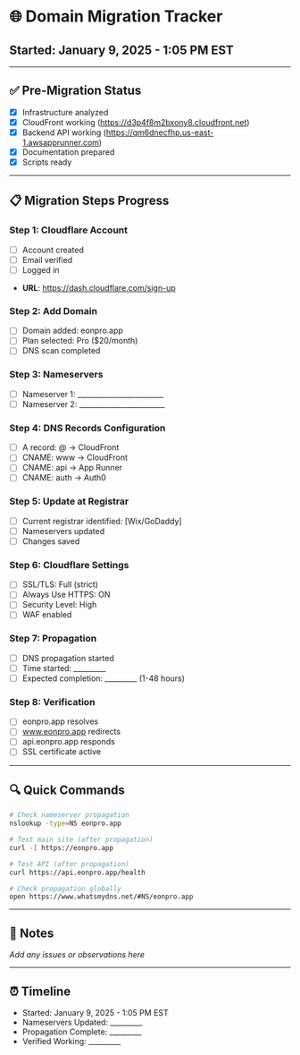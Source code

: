 # 🌐 Domain Migration Tracker
## Started: January 9, 2025 - 1:05 PM EST

---

## ✅ Pre-Migration Status
- [x] Infrastructure analyzed
- [x] CloudFront working (https://d3p4f8m2bxony8.cloudfront.net)
- [x] Backend API working (https://qm6dnecfhp.us-east-1.awsapprunner.com)
- [x] Documentation prepared
- [x] Scripts ready

---

## 📋 Migration Steps Progress

### Step 1: Cloudflare Account
- [ ] Account created
- [ ] Email verified
- [ ] Logged in
- **URL**: https://dash.cloudflare.com/sign-up

### Step 2: Add Domain
- [ ] Domain added: eonpro.app
- [ ] Plan selected: Pro ($20/month)
- [ ] DNS scan completed

### Step 3: Nameservers
- [ ] Nameserver 1: ________________________
- [ ] Nameserver 2: ________________________

### Step 4: DNS Records Configuration
- [ ] A record: @ → CloudFront
- [ ] CNAME: www → CloudFront
- [ ] CNAME: api → App Runner
- [ ] CNAME: auth → Auth0

### Step 5: Update at Registrar
- [ ] Current registrar identified: [Wix/GoDaddy]
- [ ] Nameservers updated
- [ ] Changes saved

### Step 6: Cloudflare Settings
- [ ] SSL/TLS: Full (strict)
- [ ] Always Use HTTPS: ON
- [ ] Security Level: High
- [ ] WAF enabled

### Step 7: Propagation
- [ ] DNS propagation started
- [ ] Time started: _________
- [ ] Expected completion: _________ (1-48 hours)

### Step 8: Verification
- [ ] eonpro.app resolves
- [ ] www.eonpro.app redirects
- [ ] api.eonpro.app responds
- [ ] SSL certificate active

---

## 🔍 Quick Commands

```bash
# Check nameserver propagation
nslookup -type=NS eonpro.app

# Test main site (after propagation)
curl -I https://eonpro.app

# Test API (after propagation)
curl https://api.eonpro.app/health

# Check propagation globally
open https://www.whatsmydns.net/#NS/eonpro.app
```

---

## 📝 Notes
_Add any issues or observations here_

---

## ⏰ Timeline
- Started: January 9, 2025 - 1:05 PM EST
- Nameservers Updated: _________
- Propagation Complete: _________
- Verified Working: _________
